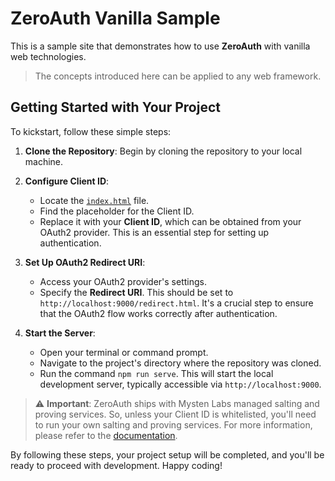 # ZeroAuth Vanilla Sample
This is a sample site that demonstrates how to use **ZeroAuth** with vanilla web technologies.

> The concepts introduced here can be applied to any web framework.

## Getting Started with Your Project

To kickstart, follow these simple steps:

1. **Clone the Repository**: Begin by cloning the repository to your local machine.

2. **Configure Client ID**:
    - Locate the [`index.html`](https://github.com/mcxross/zeroauth/sample/js/vanilla/src) file.
    - Find the placeholder for the Client ID.
    - Replace it with your **Client ID**, which can be obtained from your OAuth2 provider. This is an essential step for setting up authentication.

3. **Set Up OAuth2 Redirect URI**:
    - Access your OAuth2 provider's settings.
    - Specify the **Redirect URI**. This should be set to `http://localhost:9000/redirect.html`. It's a crucial step to ensure that the OAuth2 flow works correctly after authentication.

4. **Start the Server**:
    - Open your terminal or command prompt.
    - Navigate to the project's directory where the repository was cloned.
    - Run the command `npm run serve`. This will start the local development server, typically accessible via `http://localhost:9000`.

> :warning: **Important**: ZeroAuth ships with Mysten Labs managed salting and proving services. So, unless your Client ID is whitelisted, you'll need to run your own salting and proving services. For more information, please refer to the [documentation](https://blog.sui.io/proving-service-zklogin/).

By following these steps, your project setup will be completed, and you'll be ready to proceed with development. Happy coding!
